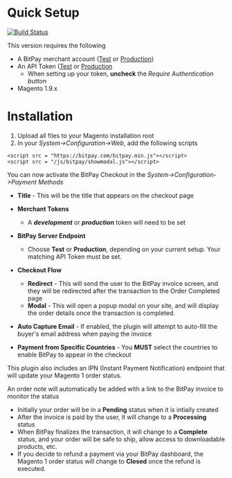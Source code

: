 # Quick Setup

[![Build Status](https://travis-ci.org/bitpay/magento-plugin.svg?branch=master)](https://travis-ci.org/bitpay/magento-plugin)

This version requires the following

* A BitPay merchant account ([Test](http://test.bitpay.com) or [Production](http://www.bitpay.com))
* An API Token ([Test](https://test.bitpay.com/dashboard/merchant/api-tokens) or [Production](https://bitpay.com/dashboard/merchant/api-tokens)
	* When setting up your token, **uncheck** the *Require Authentication button*
* Magento 1.9.x

# Installation

1. Upload all files to your Magento installation root
2. In your *System->Configuration->Web*, add the following scripts

```
<script src = "https://bitpay.com/bitpay.min.js"></script>
<script src = "/js/bitpay/showmodal.js"></script>
```


You can now activate the BitPay Checkout in the *System->Configuration->Payment Methods*




* **Title** - This will be the title that appears on the checkout page

* **Merchant Tokens**
	* A ***development*** or ***production*** token will need to be set
* **BitPay Server Endpoint**
	* Choose **Test** or **Production**, depending on your current setup.  Your matching API Token must be set.

* **Checkout Flow**
	* **Redirect** - This will send the user to the BitPay invoice screen, and they will be redirected after the transaction to the Order Completed page
	* **Modal** - This will open a popup modal on your site, and will display the order details once the transaction is completed.
* **Auto Capture Email** - If enabled, the plugin will attempt to auto-fill the buyer's email address when paying the invoice
*  **Payment from Specific Countries** - You **MUST** select the countries to enable BitPay to appear in the checkout



	

This plugin also includes an IPN (Instant Payment Notification) endpoint that will update your Magento 1 order status.

An order note will automatically be added with a link to the BitPay invoice to monitor the status

 * Initially your order will be in a **Pending** status when it is intially created
 * After the invoice is paid by the user, it will change to a **Processing** status
 * When BitPay finalizes the transaction, it will change to a **Complete** status, and your order will be safe to ship, allow access to downloadable products, etc.
 * If you decide to refund a payment via your BitPay dashboard, the Magento 1 order status will change to **Closed** once the refund is executed.